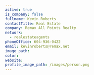```yaml
---
active: true
is_company: false
fullname: Kevin Roberts
contactTitle: Real Estate
company: Remax All Points Realty
network:
  - realestateagents
phoneOffice: 604-936-0422
email: kevinroberts@remax.net
image_path:
color:
website:
profile_image_path: /images/person.png
---
```



